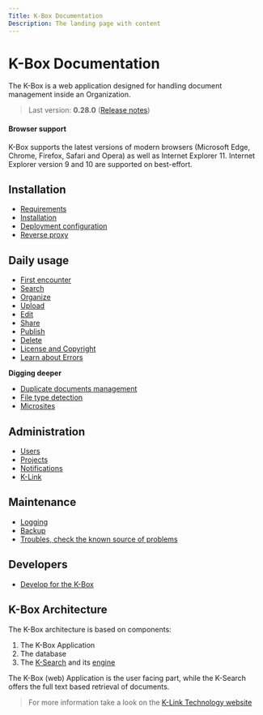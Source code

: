 ```yaml
---
Title: K-Box Documentation
Description: The landing page with content
---
```


# K-Box Documentation

The K-Box is a web application designed for handling document management inside an Organization.

> Last version: **0.28.0** ([Release notes](./release-note/release-note-0.28.md))

#### Browser support

K-Box supports the latest versions of modern browsers (Microsoft Edge, Chrome, Firefox, Safari and Opera) as well as
Internet Explorer 11. Internet Explorer version 9 and 10 are supported on best-effort.


## Installation

- [Requirements](./installation/requirements.md)
- [Installation](./installation/installation.md)
- [Deployment configuration](./installation/deploy-configuration.md)
- [Reverse proxy](./installation/reverse-proxy.md)


## Daily usage

- [First encounter](./user/index.md)
- [Search](./user/search.md)
- [Organize](./user/collections.md)
- [Upload](./user/upload.md)
- [Edit](./user/edit.md)
- [Share](./user/share.md)
- [Publish](./user/publish.md)
- [Delete](./user/delete.md)
- [License and Copyright](./user/licenses.md)
- [Learn about Errors](./user/error.md)

**Digging deeper**

- [Duplicate documents management](./user/duplicates.md)
- [File type detection](./user/document-types.md)
- [Microsites](./user/microsites.md)

## Administration

- [Users](./administration/users.md)
- [Projects](./administration/projects.md)
- [Notifications](./administration/mail.md)
- [K-Link](./administration/network.md)

## Maintenance

- [Logging](./maintenance/logging.md)
- [Backup](./maintenance/backup.md)
- [Troubles, check the known source of problems](./maintenance/troubleshooting.md)

## Developers

- [Develop for the K-Box](./developer/index.md)

## K-Box Architecture

The K-Box architecture is based on components:

1. The K-Box Application
2. The database
3. The [K-Search](https://github.com/k-box/k-search) and its [engine](https://github.com/k-box/k-search-engine/)

The K-Box (web) Application is the user facing part, while the K-Search offers the full text based retrieval of documents.

> For more information take a look on the [K-Link Technology website](https://k-link.technology/technology.html#k-box)